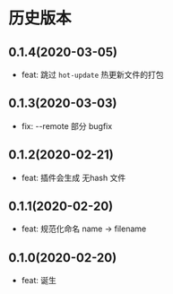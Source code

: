 # 历史版本
## 0.1.4(2020-03-05)
* feat: 跳过 `hot-update` 热更新文件的打包
## 0.1.3(2020-03-03)
* fix: --remote 部分 bugfix

## 0.1.2(2020-02-21)
* feat: 插件会生成 无hash 文件

## 0.1.1(2020-02-20)
* feat: 规范化命名 name -> filename

## 0.1.0(2020-02-20)
* feat: 诞生